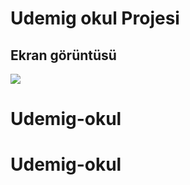 <h1>Udemig okul Projesi</h1>

<h2>Ekran görüntüsü</h2>

![](udemig.gif)

# Udemig-okul
# Udemig-okul

